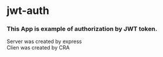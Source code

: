 # jwt-auth
### This App is example of authorization by JWT token.
Server was created by express\
Clien was created by CRA
